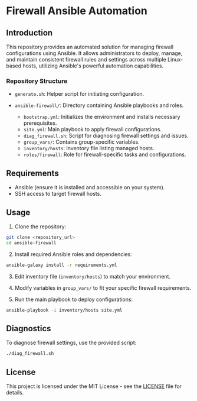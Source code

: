 # Firewall Ansible Automation

## Introduction

This repository provides an automated solution for managing firewall configurations using Ansible. It allows administrators to deploy, manage, and maintain consistent firewall rules and settings across multiple Linux-based hosts, utilizing Ansible's powerful automation capabilities.

### Repository Structure

* `generate.sh`: Helper script for initiating configuration.
* `ansible-firewall/`: Directory containing Ansible playbooks and roles.

  * `bootstrap.yml`: Initializes the environment and installs necessary prerequisites.
  * `site.yml`: Main playbook to apply firewall configurations.
  * `diag_firewall.sh`: Script for diagnosing firewall settings and issues.
  * `group_vars/`: Contains group-specific variables.
  * `inventory/hosts`: Inventory file listing managed hosts.
  * `roles/firewall`: Role for firewall-specific tasks and configurations.

## Requirements

* Ansible (ensure it is installed and accessible on your system).
* SSH access to target firewall hosts.

## Usage

1. Clone the repository:

```bash
git clone <repository_url>
cd ansible-firewall
```

2. Install required Ansible roles and dependencies:

```bash
ansible-galaxy install -r requirements.yml
```

3. Edit inventory file (`inventory/hosts`) to match your environment.

4. Modify variables in `group_vars/` to fit your specific firewall requirements.

5. Run the main playbook to deploy configurations:

```bash
ansible-playbook -i inventory/hosts site.yml
```

## Diagnostics

To diagnose firewall settings, use the provided script:

```bash
./diag_firewall.sh
```

## License

This project is licensed under the MIT License - see the [LICENSE](LICENSE) file for details.
